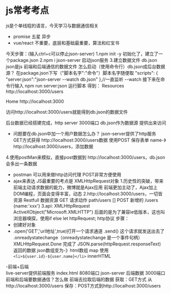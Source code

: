 # js常考考点
js是个单线程的语言，今天学习与数据通信相关
- promise  五星  异步
- vue/react 不重要，底层和基础最重要，算法和红宝书

今天步骤：(输入ctrl+c可以停止json-server)
1.npm init -y  初始化了，建立了一个package.json
2.npm i json-server 启动json服务
3.建立数据文件  db.json
json是js 前端和后端通信的数据文件
怎么启动（使用命令行）db.json成后台数据源？
在package.json下写（"脚本名字":"命令"）脚本名字随便取
"scripts": {
   "server:json":"json-server --watch db.json"
  },//一直监听 --watch
  接下来在命令行输入  npm run server:json 运行脚本
  得到：
  Resources
  http://localhost:3000/users

  Home
  http://localhost:3000
  
  访问http://localhost:3000/users就能得到db.json的数据文件

  后台数据已经搭建完成，http server 3000端口 db.json作为数据源
  提供出来访问  

  - 问题要在db.json中加一个用户数据怎么办？
  json-server提供了http服务 GET方式获得 http://localhost:3000/users数据
  使用POST 保存表单 name-》 http://localhost:3000/users，添加数据

4.使用postMan来模拟，直接post数据到 http://localhost:3000/users，db.json会多出一条数据
- postman 可以用来做http访问代理
POST非常方便使用
- ajax来表达
JS最重要的考点是 XMLHttpRequest对象
1.历史性的突破，带来前端主动请求数据的能力，微博就是Ajax应用
前端更加主动了，Ajax加上DOM编程，页面会变得丰富，动态
2.http://localhost:3000/users，一切皆资源 Restfull
数据资源 GET 请求动作 path/users []
POST 新增的 /users {name:'xxx'}
3.api:  XMLHttpRequest  ActiveXObject("Microsoft.XMLHTTP")
后面的是为了兼容ie低版本，这也叫浏览器嗅探，使用if else
let httpRequest;        http协议
步骤：
- 创建好对象
- .open('GET','url地址',true)打开一个请求通道
  .send() 这个请求就发送出去了
   .onreadystatechange（onreadystatechange 是一个事件句柄）
   XMLHttpRequest.Done 完成了
   JSON.parse(httpRequest.responseText) 返回的数据
   json数组变为-》html数组 map 使用`<li>${user.id}-${user.name}</li>`  innerHTML

-前端+后端   
live-server提供前端服务 index.html  8080端口
json-server 后端数据 3000端口
前端和后端要数据通信？怎么做
前端去拉取后端的数据
获取：GET方式 从http://localhost:3000/users
保存：POST方式到http://localhost:3000/users

